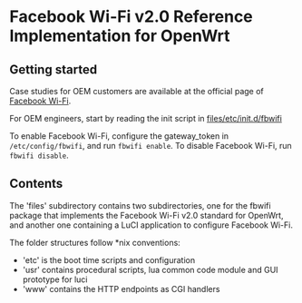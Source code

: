 # Facebook Wi-Fi v2.0 Reference Implementation for OpenWrt 

## Getting started

Case studies for OEM customers are available at the official page of [Facebook Wi-Fi](https://www.facebook.com/facebook-wifi).

For OEM engineers, start by reading the init script in [files/etc/init.d/fbwifi](https://github.com/facebookincubator/fbc_owrt_feed/blob/master/fbwifi/files/etc/init.d/fbwifi)

To enable Facebook Wi-Fi, configure the gateway_token in `/etc/config/fbwifi`, and run `fbwifi enable`.
To disable Facebook Wi-Fi, run `fbwifi disable`.

## Contents

The 'files' subdirectory contains two subdirectories, one for the fbwifi
package that implements the Facebook Wi-Fi v2.0 standard for OpenWrt, and
another one containing a LuCI application to configure Facebook Wi-Fi.

The folder structures follow *nix conventions:
- 'etc' is the boot time scripts and configuration
- 'usr' contains procedural scripts, lua common code module and GUI prototype for luci
- 'www' contains the HTTP endpoints as CGI handlers 

